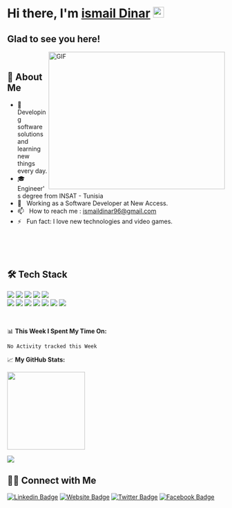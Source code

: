# Hi there, I'm <a href="https://ismail-dinar.me" target="_blank">ismail Dinar</a> <img src="https://media.giphy.com/media/hvRJCLFzcasrR4ia7z/giphy.gif" width="25px">

## Glad to see you here! &nbsp;

<img align="right" alt="GIF" src="https://github.com/Gapur/Gapur/blob/master/coding.gif?raw=true" width="408" height="318" />

<br>

## 📙 About Me

- 🤔 &nbsp; Developing software solutions and learning new things every day.
- 🎓 &nbsp; Engineer's degree from INSAT - Tunisia
- 💼 &nbsp; Working as a Software Developer at New Access.
- 📫 &nbsp; How to reach me : <a href="mailto:ismaildinar96@gmail.com" target="_blank">ismaildinar96@gmail.com</a>
- ⚡ &nbsp; Fun fact: I love new technologies and video games.

<br>
<br>
<br>

## 🛠 Tech Stack

 ![](https://img.shields.io/badge/Angular-DD0031?style=for-the-badge&logo=angular&logoColor=white) ![](https://img.shields.io/badge/Bootstrap-563D7C?style=for-the-badge&logo=bootstrap&logoColor=white) [](https://img.shields.io/badge/MySQL-00000F?style=for-the-badge&logo=mysql&logoColor=white) ![](https://img.shields.io/badge/TypeScript-007ACC?style=for-the-badge&logo=typescript&logoColor=white) ![](	https://img.shields.io/badge/JavaScript-323330?style=for-the-badge&logo=javascript&logoColor=F7DF1E) ![](https://img.shields.io/badge/HTML-239120?style=for-the-badge&logo=html5&logoColor=white) <br/> ![](https://img.shields.io/badge/CSS-239120?&style=for-the-badge&logo=css3&logoColor=white) ![](https://img.shields.io/badge/Sass-CC6699?style=for-the-badge&logo=sass&logoColor=white) ![](https://img.shields.io/badge/Linux-FCC624?style=for-the-badge&logo=linux&logoColor=black) ![](https://img.shields.io/badge/Ubuntu-E95420?style=for-the-badge&logo=ubuntu&logoColor=white) ![](https://img.shields.io/badge/Windows-0078D6?style=for-the-badge&logo=windows&logoColor=white) ![](https://img.shields.io/badge/Docker-2CA5E0?style=for-the-badge&logo=docker&logoColor=white) ![](https://img.shields.io/badge/Java-ED8B00?style=for-the-badge&logo=java&logoColor=white)


<br/>

📊 **This Week I Spent My Time On:**
<!--START_SECTION:waka-->
```text
No Activity tracked this Week
```
<!--END_SECTION:waka-->


📈 **My GitHub Stats:**

  <img height="180em" src="https://github-readme-stats.vercel.app/api?username=ismail-dinar&show_icons=true&hide_border=true&&count_private=true&include_all_commits=true" />

 ![](https://visitor-badge.glitch.me/badge?page_id=ismail-dinar.ismail-dinar)
 
## 🤝🏻 Connect with Me

[![Linkedin Badge](https://img.shields.io/badge/LinkedIn-0077B5?style=for-the-badge&logo=linkedin&logoColor=white)](https://www.linkedin.com/in/ismail-dinar/)
[![Website Badge](https://img.shields.io/badge/Website-3b5998?style=flat-square&logo=google-chrome&logoColor=white)](https://ismail-dinar.me)
[![Twitter Badge](https://img.shields.io/badge/Twitter-1DA1F2?style=for-the-badge&logo=twitter&logoColor=white)](https://twitter.com/DinaR_Sm41L)
[![Facebook Badge](https://img.shields.io/badge/Facebook-1877F2?style=for-the-badge&logo=facebook&logoColor=white)](https://www.facebook.com/smail.dinar.96/)
